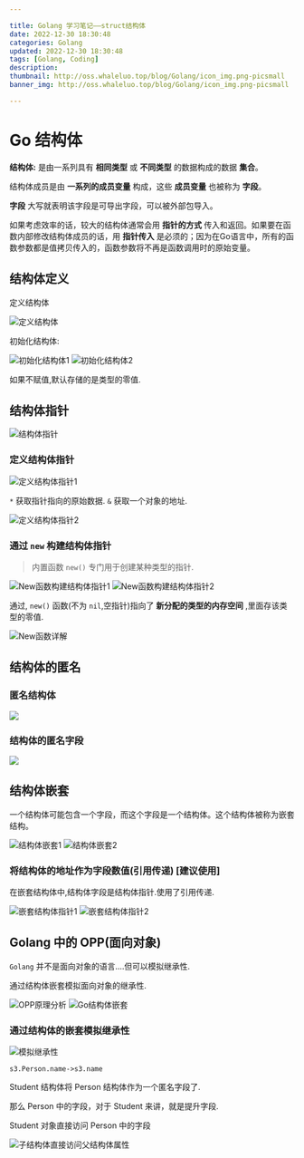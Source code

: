 ```yaml
---

title: Golang 学习笔记——struct结构体
date: 2022-12-30 18:30:48
categories: Golang
updated: 2022-12-30 18:30:48
tags: [Golang, Coding]
description:
thumbnail: http://oss.whaleluo.top/blog/Golang/icon_img.png-picsmall
banner_img: http://oss.whaleluo.top/blog/Golang/icon_img.png-picsmall

---
```


# Go 结构体

**结构体:** 是由一系列具有 **相同类型** 或 **不同类型** 的数据构成的数据 **集合**。

结构体成员是由 **一系列的成员变量** 构成，这些 **成员变量** 也被称为 **字段**。

**字段** 大写就表明该字段是可导出字段，可以被外部包导入。

如果考虑效率的话，较大的结构体通常会用 **指针的方式** 传入和返回。如果要在函数内部修改结构体成员的话，用 **指针传入** 是必须的；因为在Go语言中，所有的函数参数都是值拷贝传入的，函数参数将不再是函数调用时的原始变量。

## 结构体定义

定义结构体

![定义结构体](http://oss.whaleluo.top/blog/Golang/struct-1.png-picsmall)

初始化结构体:

![初始化结构体1](http://oss.whaleluo.top/blog/Golang/struct-2.png-picsmall)
![初始化结构体2](http://oss.whaleluo.top/blog/Golang/struct-3.png-picsmall)

如果不赋值,默认存储的是类型的零值.

## 结构体指针

![结构体指针](http://oss.whaleluo.top/blog/Golang/struct-4.png-picsmall)

### 定义结构体指针

![定义结构体指针1](http://oss.whaleluo.top/blog/Golang/struct-5.png-picsmall)

`*` 获取指针指向的原始数据.
`&` 获取一个对象的地址.

![定义结构体指针2](http://oss.whaleluo.top/blog/Golang/struct-6.png-picsmall)

### 通过 `new` 构建结构体指针

> 内置函数 `new()` 专门用于创建某种类型的指针.

![New函数构建结构体指针1](http://oss.whaleluo.top/blog/Golang/struct-7.png-picsmall)
![New函数构建结构体指针2](http://oss.whaleluo.top/blog/Golang/struct-8.png-picsmall)

通过, `new()` 函数(不为 `nil`,空指针)指向了 **新分配的类型的内存空间** ,里面存该类型的零值.

![New函数详解](http://oss.whaleluo.top/blog/Golang/struct-10.png-picsmall)

## 结构体的匿名

### 匿名结构体

![](http://oss.whaleluo.top/blog/Golang/struct-11.png-picsmall)

### 结构体的匿名字段

![](http://oss.whaleluo.top/blog/Golang/struct-12.png-picsmall)

## 结构体嵌套

一个结构体可能包含一个字段，而这个字段是一个结构体。这个结构体被称为嵌套结构。

![结构体嵌套1](http://oss.whaleluo.top/blog/Golang/struct-13.png-picsmall)
![结构体嵌套2](http://oss.whaleluo.top/blog/Golang/struct-14.png-picsmall)

### 将结构体的地址作为字段数值(引用传递) [建议使用]

在嵌套结构体中,结构体字段是结构体指针.使用了引用传递.

![嵌套结构体指针1](http://oss.whaleluo.top/blog/Golang/struct-16.png-picsmall)
![嵌套结构体指针2](http://oss.whaleluo.top/blog/Golang/struct-15.png-picsmall)

## Golang 中的 OPP(面向对象)

`Golang` 并不是面向对象的语言....但可以模拟继承性.

通过结构体嵌套模拟面向对象的继承性.

![OPP原理分析](http://oss.whaleluo.top/blog/Golang/struct-17.png-picsmall)
![Go结构体嵌套](http://oss.whaleluo.top/blog/Golang/struct-18.png-picsmall)

### 通过结构体的嵌套模拟继承性

![模拟继承性](http://oss.whaleluo.top/blog/Golang/struct-19.png-picsmall)

`s3.Person.name->s3.name`

Student 结构体将 Person 结构体作为一个匿名字段了.

那么 Person 中的字段，对于 Student 来讲，就是提升字段.

Student 对象直接访问 Person 中的字段

![子结构体直接访问父结构体属性](http://oss.whaleluo.top/blog/Golang/struct-20.png-picsmall)
